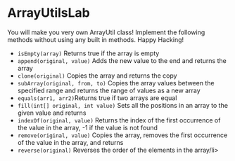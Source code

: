 # ArrayUtilsLab

You will make you very own ArrayUtil class! Implement the following methods without using any built in methods. Happy Hacking!

<ul>
  <li><code>isEmpty(array)</code> Returns true if the array is empty</li>
  <li><code>append(original, value)</code> Adds the new value to the end and returns the array</li>
  <li><code>clone(original)</code> Copies the array and returns the copy</li>
  <li><code>subArray(original, from, to)</code> Copies the array values between the specified range and returns the range of values as a new array</li>
  <li><code>equals(arr1, arr2)</code>Returns true if two arrays are equal</li>
  <li><code>fill(int[] original, int value)</code> Sets all the positions in an array to the given value and returns</li>
  <li><code>indexOf(original, value)</code> Returns the index of the first occurrence of the value in the array, -1 if the value is not found</li>
  <li><code>remove(original, value)</code> Copies the array, removes the first occurrence of the value in the array, and returns</li>
  <li><code>reverse(original)</code> Reverses the order of the elements in the array/li>
</ul>
